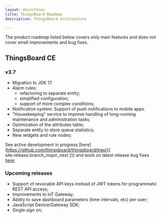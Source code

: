 ```yaml
---
layout: docwithnav
title: ThingsBoard Roadmap
description: ThingsBoard architecture

---
```


The product roadmap listed below covers only main features and does not cover small improvements and bug fixes.

## ThingsBoard CE

### v3.7

* Migration to JDK 17.
* Alarm rules:
  * refactoring to separate entity;
  * simplified configuration;
  * support of more complex conditions;
* Notification system:
  Support of push notifications to mobile apps.
* "Housekeeping" service to improve handling of long-running maintenance and administration tasks;
* Optimization of the attributes table;
* Separate entity to store queue statistics;
* New widgets and rule nodes;

See active development in progress [here](https://github.com/thingsboard/thingsboard/tree/{{ site.release.branch_major_next }}) and work on latest release bug fixes [here](https://github.com/thingsboard/thingsboard/tree/master).

### Upcoming releases

* Support of revocable API keys instead of JWT tokens for programmatic REST API access;
* Improvements to IoT Gateway;
* Ability to save dashboard parameters (time intervals, etc) per user;
* JavaScript Device/Gateway SDK;
* Single sign on;
